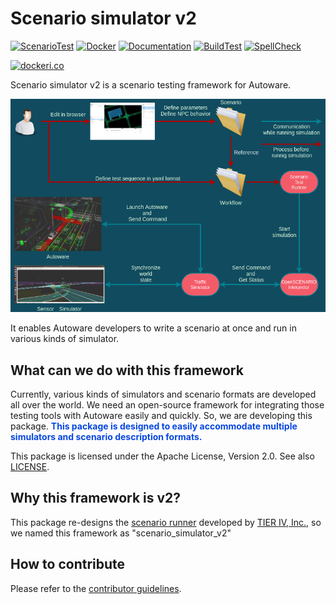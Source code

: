 # Scenario simulator v2

[![ScenarioTest](https://github.com/tier4/scenario_simulator_v2/actions/workflows/ScenarioTest.yaml/badge.svg)](https://github.com/tier4/scenario_simulator_v2/actions/workflows/ScenarioTest.yaml)
[![Docker](https://github.com/tier4/scenario_simulator_v2/actions/workflows/Docker.yaml/badge.svg)](https://github.com/tier4/scenario_simulator_v2/actions/workflows/Docker.yaml)
[![Documentation](https://github.com/tier4/scenario_simulator_v2/actions/workflows/Documentation.yaml/badge.svg)](https://github.com/tier4/scenario_simulator_v2/actions/workflows/Documentation.yaml)
[![BuildTest](https://github.com/tier4/scenario_simulator_v2/actions/workflows/Build.yaml/badge.svg)](https://github.com/tier4/scenario_simulator_v2/actions/workflows/Build.yaml)
[![SpellCheck](https://github.com/tier4/scenario_simulator_v2/actions/workflows/SpellCheck.yaml/badge.svg)](https://github.com/tier4/scenario_simulator_v2/actions/workflows/SpellCheck.yaml)

[![dockeri.co](https://dockeri.co/image/tier4/scenario_simulator_v2)](https://hub.docker.com/r/tier4/scenario_simulator_v2)

Scenario simulator v2 is a scenario testing framework for Autoware.

![Scenario Testing Framework](image/what_is_scenario_testing_framework.png "what is scenario testing framework")

It enables Autoware developers to write a scenario at once and run in various kinds of simulator.

## What can we do with this framework

Currently, various kinds of simulators and scenario formats are developed all over the world.
We need an open-source framework for integrating those testing tools with Autoware easily and quickly.
So, we are developing this package.
<font color="#065479E">**This package is designed to easily accommodate multiple simulators and scenario description formats.**</font>

This package is licensed under the Apache License, Version 2.0.
See also [LICENSE](https://github.com/tier4/scenario_simulator_v2/blob/master/LICENSE).

## Why this framework is v2?

This package re-designs the [scenario runner](https://github.com/tier4/scenario_runner.iv.universe) developed by [TIER IV, Inc.](https://tier4.jp/en/), so we named this framework as "scenario_simulator_v2"

## How to contribute

Please refer to the [contributor guidelines](developer_guide/CONTRIBUTING.md).
